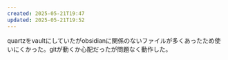 ```yaml
---
created: 2025-05-21T19:47
updated: 2025-05-21T19:52
---
```

quartzをvaultにしていたがobsidianに関係のないファイルが多くあったため使いにくかった。gitが動くか心配だったが問題なく動作した。
